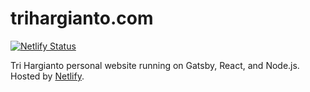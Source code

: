 # trihargianto.com

[![Netlify Status](https://api.netlify.com/api/v1/badges/6a432faa-99a0-46f8-b8bd-f0159900ba0c/deploy-status)](https://app.netlify.com/sites/trihargianto/deploys)

Tri Hargianto personal website running on Gatsby, React, and Node.js. Hosted by [Netlify](https://www.netlify.com/).
